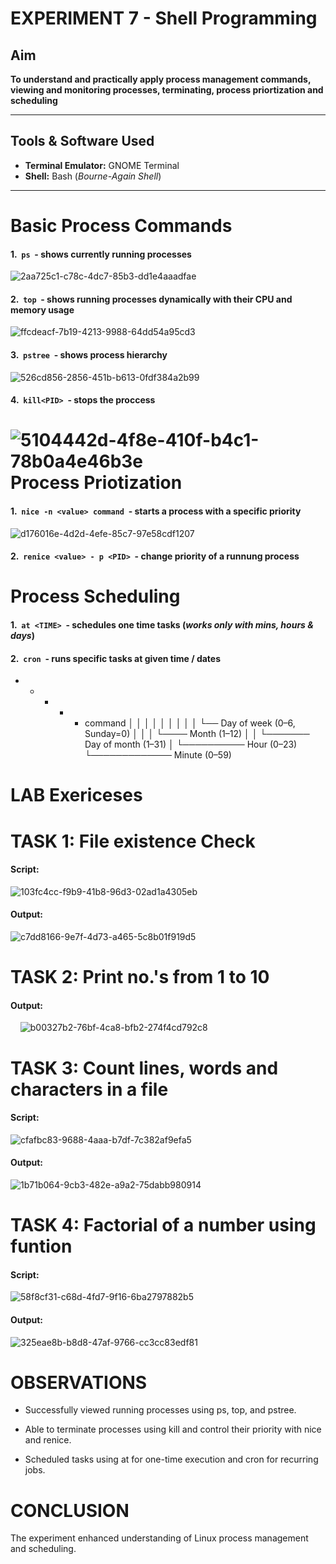 EXPERIMENT 7 - Shell Programming
================================

Aim
---



**To understand and practically apply process management commands, viewing and monitoring processes, terminating, process priortization and scheduling**

* * *

Tools & Software Used
---------------------



* **Terminal Emulator:** GNOME Terminal
* **Shell:** Bash (_Bourne-Again Shell_)

* * *

Basic Process Commands
======================



#### 1.  `ps`  - shows currently running processes





![2aa725c1-c78c-4dc7-85b3-dd1e4aaadfae](file:///C:/Users/LENOVO/OneDrive/Pictures/Typedown/2aa725c1-c78c-4dc7-85b3-dd1e4aaadfae.png)



#### 2.  `top`  - shows running processes dynamically with their CPU and memory usage

![ffcdeacf-7b19-4213-9988-64dd54a95cd3](file:///C:/Users/LENOVO/OneDrive/Pictures/Typedown/ffcdeacf-7b19-4213-9988-64dd54a95cd3.png)



#### 3.  `pstree`  - shows process hierarchy

![526cd856-2856-451b-b613-0fdf384a2b99](file:///C:/Users/LENOVO/OneDrive/Pictures/Typedown/526cd856-2856-451b-b613-0fdf384a2b99.png)







#### 4.  `kill<PID>`  - stops the proccess

![5104442d-4f8e-410f-b4c1-78b0a4e46b3e](file:///C:/Users/LENOVO/OneDrive/Pictures/Typedown/5104442d-4f8e-410f-b4c1-78b0a4e46b3e.png)
Process Priotization
====================

#### 1.  `nice -n <value> command`  - starts a process with a specific priority

![d176016e-4d2d-4efe-85c7-97e58cdf1207](file:///C:/Users/LENOVO/OneDrive/Pictures/Typedown/d176016e-4d2d-4efe-85c7-97e58cdf1207.png)



#### 2.  `renice <value> - p <PID>`  - change priority of a runnung process

Process Scheduling
==================

#### 1.  `at <TIME>`  - schedules one time tasks (_works only with mins, hours & days_)



#### 2.  `cron`  - runs specific tasks at given time / dates

* * * * * command
          │  │  │  │  │
          │  │  │  │  └── Day of week (0–6, Sunday=0)
          │  │  │  └──── Month (1–12)
          │  │  └─────── Day of month (1–31)
          │  └────────── Hour (0–23)
          └───────────── Minute (0–59)
          
          

LAB Exericeses
==============

TASK 1: File existence Check
============================

#### Script:

![103fc4cc-f9b9-41b8-96d3-02ad1a4305eb](file:///C:/Users/LENOVO/OneDrive/Pictures/Typedown/103fc4cc-f9b9-41b8-96d3-02ad1a4305eb.png)



#### 

#### Output:

![c7dd8166-9e7f-4d73-a465-5c8b01f919d5](file:///C:/Users/LENOVO/OneDrive/Pictures/Typedown/c7dd8166-9e7f-4d73-a465-5c8b01f919d5.png)

TASK 2: Print no.'s from 1 to 10
================================

#### Output:

    ![b00327b2-76bf-4ca8-bfb2-274f4cd792c8](file:///C:/Users/LENOVO/OneDrive/Pictures/Typedown/b00327b2-76bf-4ca8-bfb2-274f4cd792c8.png)

TASK 3: Count lines, words and characters in a file
===================================================

#### Script:

![cfafbc83-9688-4aaa-b7df-7c382af9efa5](file:///C:/Users/LENOVO/OneDrive/Pictures/Typedown/cfafbc83-9688-4aaa-b7df-7c382af9efa5.png)



#### Output:

![1b71b064-9cb3-482e-a9a2-75dabb980914](file:///C:/Users/LENOVO/OneDrive/Pictures/Typedown/1b71b064-9cb3-482e-a9a2-75dabb980914.png)

TASK 4: Factorial of a number using funtion
===========================================

#### Script:

![58f8cf31-c68d-4fd7-9f16-6ba2797882b5](file:///C:/Users/LENOVO/OneDrive/Pictures/Typedown/58f8cf31-c68d-4fd7-9f16-6ba2797882b5.png)





#### Output:

![325eae8b-b8d8-47af-9766-cc3cc83edf81](file:///C:/Users/LENOVO/OneDrive/Pictures/Typedown/325eae8b-b8d8-47af-9766-cc3cc83edf81.png)

OBSERVATIONS
============

* Successfully viewed running processes using ps, top, and pstree.

* Able to terminate processes using kill and control their priority with nice and renice.

* Scheduled tasks using at for one-time execution and cron for recurring jobs.
  
  

CONCLUSION
==========

The experiment enhanced understanding of Linux process management and scheduling.

